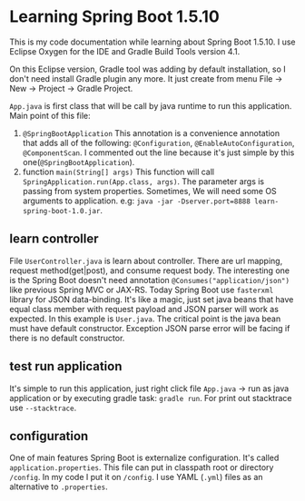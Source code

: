 # Learning Spring Boot 1.5.10
This is my code documentation while learning about Spring Boot 1.5.10.
I use Eclipse Oxygen for the IDE and Gradle Build Tools version 4.1.

On this Eclipse version, Gradle tool was adding by default installation, so I don't need install 
Gradle plugin any more. It just create from menu File -> New -> Project -> Gradle Project.

`App.java` is first class that will be call by java runtime to run this application. Main point
of this file:
1. `@SpringBootApplication`
	This annotation is a convenience annotation that adds all of the following:
	`@Configuration`, `@EnableAutoConfiguration`, `@ComponentScan`. I commented out the line because it's just simple by this one(`@SpringBootApplication`).
2. function `main(String[] args)`
	This function will call `SpringApplication.run(App.class, args)`. The parameter args is passing from system properties.
	Sometimes, We will need some OS arguments to application. e.g: `java -jar -Dserver.port=8888 learn-spring-boot-1.0.jar`. 

## learn controller
File `UserController.java` is learn about controller. There are url mapping, request method(get|post), and consume request body.
The interesting one is the Spring Boot doesn't need annotation `@Consumes("application/json")` like previous Spring MVC or JAX-RS. 
Today Spring Boot use `fasterxml` library for JSON data-binding. It's like a magic, just set java beans that have equal class member with request payload and JSON parser will work as expected.
In this example is `User.java`. The critical point is the java bean must have default constructor. Exception JSON parse error will be facing if there is no default constructor.

## test run application
It's simple to run this application, just right click file `App.java` -> run as java application or by executing gradle task: `gradle run`. For print out stacktrace use `--stacktrace`.

## configuration
One of main features Spring Boot is externalize configuration. It's called `application.properties`. This file can put in classpath root or directory `/config`. 
In my code I put it on `/config`. 
I use YAML (`.yml`) files as an alternative to `.properties`.




